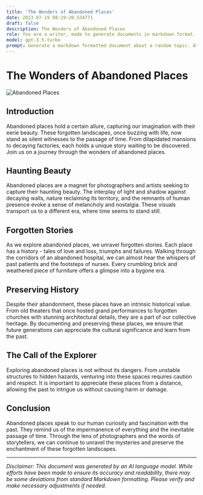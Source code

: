 ```yaml
---
title: 'The Wonders of Abandoned Places'
date: 2023-07-19 08:19:20.534771
draft: false
description: The Wonders of Abandoned Places
role: You are a writer, made to generate documents in markdown format. It is very important that all of the documents you generate are in valid markdown format.
model: gpt-3.5-turbo
prompt: Generate a markdown formatted document about a random topic. At the bottom, include a disclaimer explaining that the document was generated by you. The first line of the document should be the title. Make sure that the entire document is in proper markdown format, using a mix of various tags to make the document visually appealing.
---
```


# The Wonders of Abandoned Places

![Abandoned Places](https://example.com/abandoned-places.jpg)

## Introduction

Abandoned places hold a certain allure, capturing our imagination with their eerie beauty. These forgotten landscapes, once buzzing with life, now stand as silent witnesses to the passage of time. From dilapidated mansions to decaying factories, each holds a unique story waiting to be discovered. Join us on a journey through the wonders of abandoned places.

## Haunting Beauty

Abandoned places are a magnet for photographers and artists seeking to capture their haunting beauty. The interplay of light and shadow against decaying walls, nature reclaiming its territory, and the remnants of human presence evoke a sense of melancholy and nostalgia. These visuals transport us to a different era, where time seems to stand still.

## Forgotten Stories

As we explore abandoned places, we unravel forgotten stories. Each place has a history - tales of love and loss, triumphs and failures. Walking through the corridors of an abandoned hospital, we can almost hear the whispers of past patients and the footsteps of nurses. Every crumbling brick and weathered piece of furniture offers a glimpse into a bygone era.

## Preserving History

Despite their abandonment, these places have an intrinsic historical value. From old theaters that once hosted grand performances to forgotten churches with stunning architectural details, they are a part of our collective heritage. By documenting and preserving these places, we ensure that future generations can appreciate the cultural significance and learn from the past.

## The Call of the Explorer

Exploring abandoned places is not without its dangers. From unstable structures to hidden hazards, venturing into these spaces requires caution and respect. It is important to appreciate these places from a distance, allowing the past to intrigue us without causing harm or damage.

## Conclusion

Abandoned places speak to our human curiosity and fascination with the past. They remind us of the impermanence of everything and the inevitable passage of time. Through the lens of photographers and the words of storytellers, we can continue to unravel the mysteries and preserve the enchantment of these forgotten landscapes.

---

*Disclaimer: This document was generated by an AI language model. While efforts have been made to ensure its accuracy and readability, there may be some deviations from standard Markdown formatting. Please verify and make necessary adjustments if needed.*